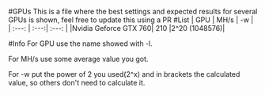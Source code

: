 #GPUs
This is a file where the best settings and expected results for several GPUs is shown, feel free to update this using a PR
#List
|          GPU         | MH/s |      -w      |
|         :---:        | :---:|     :---:    |
|Nvidia Geforce GTX 760|  210 |2^20 (1048576)|

#Info
For GPU use the name showed with -l.

For MH/s use some average value you got.

For -w put the power of 2 you used(2^x) and in brackets the calculated value, so others don't need to calculate it.
